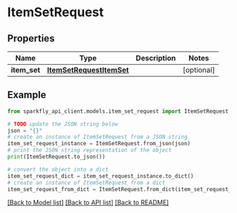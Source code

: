 # ItemSetRequest


## Properties

Name | Type | Description | Notes
------------ | ------------- | ------------- | -------------
**item_set** | [**ItemSetRequestItemSet**](ItemSetRequestItemSet.md) |  | [optional] 

## Example

```python
from sparkfly_api_client.models.item_set_request import ItemSetRequest

# TODO update the JSON string below
json = "{}"
# create an instance of ItemSetRequest from a JSON string
item_set_request_instance = ItemSetRequest.from_json(json)
# print the JSON string representation of the object
print(ItemSetRequest.to_json())

# convert the object into a dict
item_set_request_dict = item_set_request_instance.to_dict()
# create an instance of ItemSetRequest from a dict
item_set_request_from_dict = ItemSetRequest.from_dict(item_set_request_dict)
```
[[Back to Model list]](../README.md#documentation-for-models) [[Back to API list]](../README.md#documentation-for-api-endpoints) [[Back to README]](../README.md)


